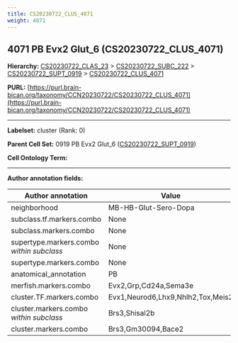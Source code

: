 ```yaml
---
title: CS20230722_CLUS_4071
weight: 4071
---
```

## 4071 PB Evx2 Glut_6 (CS20230722_CLUS_4071)
<b>Hierarchy: </b>
[CS20230722_CLAS_23](../CS20230722_CLAS_23) >
[CS20230722_SUBC_222](../CS20230722_SUBC_222) >
[CS20230722_SUPT_0919](../CS20230722_SUPT_0919) >
[CS20230722_CLUS_4071](../CS20230722_CLUS_4071)

**PURL:** [https://purl.brain-bican.org/taxonomy/CCN20230722/CS20230722_CLUS_4071](https://purl.brain-bican.org/taxonomy/CCN20230722/CS20230722_CLUS_4071)

---


**Labelset:** cluster (Rank: 0)

**Parent Cell Set:** 0919 PB Evx2 Glut_6 ([CS20230722_SUPT_0919](../CS20230722_SUPT_0919))



**Cell Ontology Term:** 

[MARKER GENES.]: #


---

[TRANSFERRED ANNOTATIONS.]: #


[AUTHOR ANNOTATION FIELDS.]: #


**Author annotation fields:**

| Author annotation | Value |
|-------------------|-------|
|neighborhood|MB-HB-Glut-Sero-Dopa|
|subclass.tf.markers.combo|None|
|subclass.markers.combo|None|
|supertype.markers.combo _within subclass_|None|
|supertype.markers.combo|None|
|anatomical_annotation|PB|
|merfish.markers.combo|Evx2,Grp,Cd24a,Sema3e|
|cluster.TF.markers.combo|Evx1,Neurod6,Lhx9,Nhlh2,Tox,Meis2|
|cluster.markers.combo _within subclass_|Brs3,Shisal2b|
|cluster.markers.combo|Brs3,Gm30094,Bace2|
